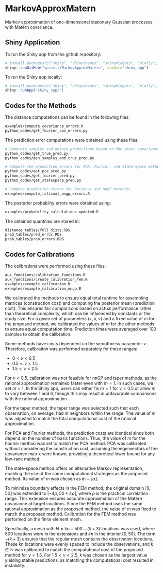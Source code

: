 # MarkovApproxMatern

Markov approximation of one-dimensional stationary Gaussian processes with Matérn covariance.

## Shiny Application

To run the Shiny app from the github repository:

```r
# install.packages(c("shiny", "shinythemes", "shinyWidgets", "plotly"))
shiny::runGitHub("vpnsctl/MarkovApproxMatern", subdir="shiny_app")
```

To run the Shiny app locally:

```r
# install.packages(c("shiny", "shinythemes", "shinyWidgets", "plotly"))
shiny::runApp("shiny_app/")
```

## Codes for the Methods

The distance computations can be found in the following files:

```bash
examples/compute_covariance_errors.R
python_codes/get_fourier_cov_errors.py
```

The prediction error computations were obtained using these files:

```bash
# Generate samples and obtain predictions based on the exact covariance:
python_codes/get_true_pred.py
python_codes/gen_samples_and_true_pred.py

# Compute the prediction errors for PCA, Fourier, and State-Space methods:
python_codes/get_pca_pred.py
python_codes/get_fourier_pred.py
python_codes/get_statespace_pred.py

# Compute prediction errors for Rational and nnGP methods:
examples/compute_rational_nngp_errors.R
```

The posterior probability errors were obtained using:

```bash
examples/probability_calculations_updated.R
```

The obtained quantities are stored in:

```bash
distance_tables/full_dists.RDS
pred_tables/pred_error.RDS
prob_tables/prob_errors.RDS
```

## Codes for Calibrations

The calibrations were performed using these files:

```bash
aux_functions/calibration_functions.R
aux_functions/create_calibration_fem.R
examples/example_calibration.R
examples/example_calibration_nngp.R
```

We calibrated the methods to ensure equal total runtime for assembling matrices (construction cost) and computing the posterior mean (prediction cost). This ensures fair comparisons based on actual performance rather than theoretical complexity, which can be influenced by constants or the study size. For a given set of parameters $(\kappa, \sigma, \nu)$ and a fixed value of $m$ for the proposed method, we calibrated the values of $m$ for the other methods to ensure equal computation time. Prediction times were averaged over 100 samples to obtain the calibration.

Some methods have costs dependent on the smoothness parameter $\nu$. Therefore, calibration was performed separately for these ranges:

- $0 < \nu < 0.5$  
- $0.5 < \nu < 1.5$  
- $1.5 < \nu < 2.5$

For $\nu < 0.5$, calibration was not feasible for nnGP and taper methods, as the rational approximation remained faster even with $m = 1$. In such cases, we set $m = 1$. In the Shiny app, users can either fix $m = 1$ for $\nu < 0.5$ or allow $m$ to vary between 1 and 6, though this may result in unfavorable comparisons with the rational approximation.

For the taper method, the taper range was selected such that each observation, on average, had $m$ neighbors within the range. The value of $m$ was adjusted to match the total computational cost of the rational approximation.

For PCA and Fourier methods, the prediction costs are identical since both depend on the number of basis functions. Thus, the value of $m$ for the Fourier method was set to match the PCA method. PCA was calibrated without considering the construction cost, assuming the eigenvectors of the covariance matrix were known, providing a theoretical lower bound for any low-rank method.

The state-space method offers an alternative Markov representation, enabling the use of the same computational strategies as the proposed method. Its value of $m$ was chosen as $m - \lfloor \alpha \rfloor$.

To minimize boundary effects in the FEM method, the original domain $[0, 50]$ was extended to $[-4\rho, 50 + 4\rho]$, where $\rho$ is the practical correlation range. This extension ensures accurate approximation of the Matérn covariance at target locations. Since the FEM method uses the same rational approximation as the proposed method, the value of $m$ was fixed to match the proposed method. Calibration for the FEM method was performed on the finite element mesh.

Specifically, a mesh with  $N = kn + 500 - (k + 3)$ locations was used, where 500 locations were in the extensions and $kn$ in the interior $[0, 50]$. The term $-(k + 3)$ ensures that the regular mesh contains the observation locations. These $kn$ locations were evenly spaced to include the observations, and $k \in \mathbb{N}$ was calibrated to match the computational cost of the proposed method for $\nu < 1.5$. For $1.5 < \nu < 2.5$, $k$ was chosen as the largest value yielding stable predictions, as matching the computational cost resulted in instability.
